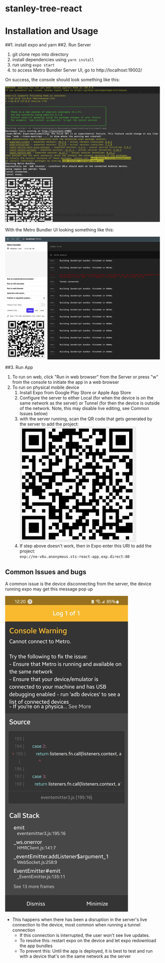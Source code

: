 # stanley-tree-react


# Installation and Usage

##1. install expo and yarn
##2. Run Server
1. git clone repo into directory
2. install dependencies using `yarn install`
3. run using `expo start`
4. to access Metro Bundler Server UI, go to http://localhost:19002/

On success, the console should look something like this: 

![img_1.png](assets/console-output.png)

With the Metro Bundler UI looking something like this: 

![img_2.png](assets/server-ui.png)

##3. Run App
1. To run on web, click "Run in web browser" from the Server or press "w" from the console to initiate the app in a web browser
2. To run on physical mobile device
    1. Install Expo from Google Play Store or Apple App Store
    2. Configure the server to either Local (for when the device is on the same network as the server) or Tunnel (for then the device is outside of the network. Note, this may disable live editing, see Common Issues below)
   3. with the server running, scan the QR code that gets generated by the server to add the project: ![img.png](assets/qr-code.png)
    4. If step above doesn't work, then in Expo enter this URI to add the project:  
       `exp://ne-v6u.anonymous.sts-react-app.exp.direct:80`
       


## Common Issues and bugs

A common issue is the device disconnecting from the server, the device running expo may get this message pop up

![img.png](assets/expo-go-error.jpg) 


- This happens when there has been a disruption in the server's live connection to the device, most common when running a tunnel connection
    - If this connection is interrupted, the user won't see live updates.
    - To resolve this: restart expo on the device and let expo redownload the app bundles
    - To prevent this: Until the app is deployed, it is best to test and run with a device that's on the same network as the server
        